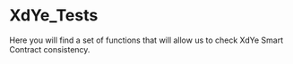 # XdYe_Tests

Here you will find a set of functions that will allow us to check XdYe Smart Contract consistency.
